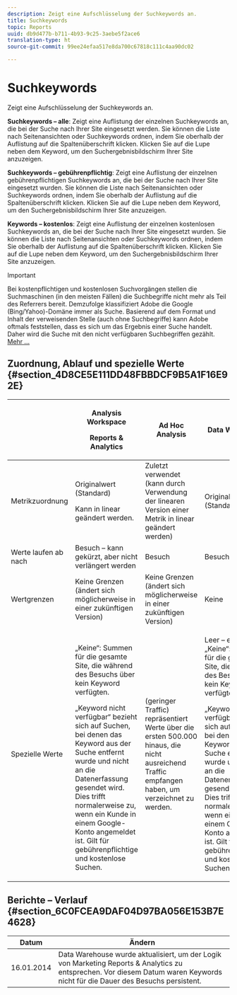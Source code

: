 ```yaml
---
description: Zeigt eine Aufschlüsselung der Suchkeywords an.
title: Suchkeywords
topic: Reports
uuid: db9d477b-b711-4b93-9c25-3aebe5f2ace6
translation-type: ht
source-git-commit: 99ee24efaa517e8da700c67818c111c4aa90dc02

---
```



# Suchkeywords

Zeigt eine Aufschlüsselung der Suchkeywords an.

**Suchkeywords – alle**: Zeigt eine Auflistung der einzelnen Suchkeywords an, die bei der Suche nach Ihrer Site eingesetzt werden. Sie können die Liste nach Seitenansichten oder Suchkeywords ordnen, indem Sie oberhalb der Auflistung auf die Spaltenüberschrift klicken. Klicken Sie auf die Lupe neben dem Keyword, um den Suchergebnisbildschirm Ihrer Site anzuzeigen.

**Suchkeywords – gebührenpflichtig**: Zeigt eine Auflistung der einzelnen gebührenpflichtigen Suchkeywords an, die bei der Suche nach Ihrer Site eingesetzt wurden. Sie können die Liste nach Seitenansichten oder Suchkeywords ordnen, indem Sie oberhalb der Auflistung auf die Spaltenüberschrift klicken. Klicken Sie auf die Lupe neben dem Keyword, um den Suchergebnisbildschirm Ihrer Site anzuzeigen.

**Keywords – kostenlos**: Zeigt eine Auflistung der einzelnen kostenlosen Suchkeywords an, die bei der Suche nach Ihrer Site eingesetzt wurden. Sie können die Liste nach Seitenansichten oder Suchkeywords ordnen, indem Sie oberhalb der Auflistung auf die Spaltenüberschrift klicken. Klicken Sie auf die Lupe neben dem Keyword, um den Suchergebnisbildschirm Ihrer Site anzuzeigen.

>[!IMPORTANT]
>
>Bei kostenpflichtigen und kostenlosen Suchvorgängen stellen die Suchmaschinen (in den meisten Fällen) die Suchbegriffe nicht mehr als Teil des Referrers bereit. Demzufolge klassifiziert Adobe die Google (Bing/Yahoo)-Domäne immer als Suche. Basierend auf dem Format und Inhalt der verweisenden Stelle (auch ohne Suchbegriffe) kann Adobe oftmals feststellen, dass es sich um das Ergebnis einer Suche handelt. Daher wird die Suche mit den nicht verfügbaren Suchbegriffen gezählt. [Mehr …](https://helpx.adobe.com/de/analytics/kb/keyword-unavailable.html)

## Zuordnung, Ablauf und spezielle Werte {#section_4D8CE5E111DD48FBBDCF9B5A1F16E92E}

<table id="table_EC7423532C7E44DE97B7FC0321585A2B"> 
 <thead> 
  <tr> 
   <th colname="col1" class="entry"> </th> 
   <th colname="col2" class="entry"> <p>Analysis Workspace </p> <p>Reports &amp; Analytics </p> </th> 
   <th colname="col3" class="entry"> Ad Hoc Analysis </th> 
   <th colname="col4" class="entry"> Data Warehouse </th> 
  </tr> 
 </thead>
 <tbody> 
  <tr> 
   <td colname="col1"> Metrikzuordnung </td> 
   <td colname="col2"> <p>Originalwert (Standard) </p> <p> Kann in linear geändert werden. </p> </td> 
   <td colname="col3"> Zuletzt verwendet (kann durch Verwendung der linearen Version einer Metrik in linear geändert werden) </td> 
   <td colname="col4"> <p>Originalwert (Standard) </p> </td> 
  </tr> 
  <tr> 
   <td colname="col1"> Werte laufen ab nach </td> 
   <td colname="col2"> Besuch – kann gekürzt, aber nicht verlängert werden </td> 
   <td colname="col3"> Besuch </td> 
   <td colname="col4"> Besuch </td> 
  </tr> 
  <tr> 
   <td colname="col1"> Wertgrenzen </td> 
   <td colname="col2"> Keine Grenzen (ändert sich möglicherweise in einer zukünftigen Version) </td> 
   <td colname="col3"> Keine Grenzen (ändert sich möglicherweise in einer zukünftigen Version) </td> 
   <td colname="col4"> Keine </td> 
  </tr> 
  <tr> 
   <td colname="col1"> Spezielle Werte </td> 
   <td colname="col2"> <p>„Keine“: Summen für die gesamte Site, die während des Besuchs über kein Keyword verfügten. </p> „Keyword nicht verfügbar“ bezieht sich auf Suchen, bei denen das Keyword aus der Suche entfernt wurde und nicht an die Datenerfassung gesendet wird. Dies trifft normalerweise zu, wenn ein Kunde in einem Google-Konto angemeldet ist. Gilt für gebührenpflichtige und kostenlose Suchen. </td> 
   <td colname="col3"> (geringer Traffic) repräsentiert Werte über die ersten 500.000 hinaus, die nicht ausreichend Traffic empfangen haben, um verzeichnet zu werden. </td> 
   <td colname="col4"> <p> Leer – entspricht „Keine“: Summen für die gesamte Site, die während des Besuchs über kein Keyword verfügten. </p> <p>„Keyword nicht verfügbar“ bezieht sich auf Suchen, bei denen das Keyword aus der Suche entfernt wurde und nicht an die Datenerfassung gesendet wird. Dies trifft normalerweise zu, wenn ein Kunde in einem Google-Konto angemeldet ist. Gilt für gebührenpflichtige und kostenlose Suchen. </p> </td> 
  </tr> 
 </tbody> 
</table>

## Berichte – Verlauf  {#section_6C0FCEA9DAF04D97BA056E153B7E4628}

| Datum | Ändern |
|---|---|
| 16.01.2014 | Data Warehouse wurde aktualisiert, um der Logik von Marketing Reports &amp; Analytics zu entsprechen. Vor diesem Datum waren Keywords nicht für die Dauer des Besuchs persistent. |

